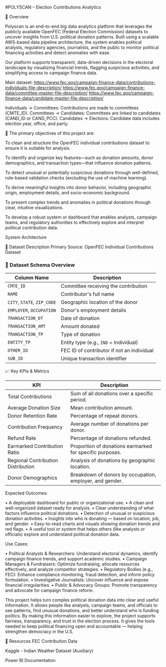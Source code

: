 #POLYSCAN – Election Contributions Analytics

📌 Overview

Polyscan is an end-to-end big data analytics platform that leverages the publicly available OpenFEC (Federal Election Commission) datasets to uncover insights from U.S. political donation patterns. Built using a scalable AWS-based data pipeline architecture, the system enables political analysts, regulatory agencies, journalists, and the public to monitor political financing activities and detect anomalies with ease.

Our platform supports transparent, data-driven decisions in the electoral landscape by visualizing financial trends, flagging suspicious activities, and simplifying access to campaign finance data.

Main dataset:
https://www.fec.gov/campaign-finance-data/contributions-individuals-file-description/
https://www.fec.gov/campaign-finance-data/committee-master-file-description/
https://www.fec.gov/campaign-finance-data/candidate-master-file-description/

Individuals → Committees: Contributions are made to committees (CMTE_ID).
Committees → Candidates: Committees are linked to candidates (CAND_ID or CAND_PCC).
Candidates → Elections: Candidate data includes election year, office, and party.


🚀 The primary objectives of this project are:

To clean and structure the OpenFEC individual contributions dataset to ensure it is suitable for analysis.

To identify and organize key features—such as donation amounts, donor demographics, and transaction types—that influence donation patterns.

To detect unusual or potentially suspicious donations through well-defined, rule-based validation checks (excluding the use of machine learning).

To derive meaningful insights into donor behavior, including geographic origin, employment details, and socio-economic background.

To present complex trends and anomalies in political donations through clear, intuitive visualizations.

To develop a robust system or dashboard that enables analysts, campaign teams, and regulatory authorities to effectively explore and interpret political contribution data.


System Architecture



🧾 Dataset Description
Primary Source: OpenFEC Individual Contributions Dataset

### 📄 Dataset Schema Overview

| Column Name                 |   Description                                               |
|-----------------------------|-------------------------------------------------------------|
| `CMTE_ID`                   | Committee receiving the contribution                        |
| `NAME`                      | Contributor's full name                                     |
| `CITY`, `STATE`, `ZIP_CODE` | Geographic location of the donor                            |
| `EMPLOYER`, `OCCUPATION`    | Donor's employment details                                  |
| `TRANSACTION_DT`            | Date of donation                                            |
| `TRANSACTION_AMT`           | Amount donated                                              |
| `TRANSACTION_TP`            | Type of donation                                            |
| `ENTITY_TP`                 | Entity type (e.g., `IND` = Individual)                      |
| `OTHER_ID`                  | FEC ID of contributor if not an individual                  |
| `SUB_ID`                    | Unique transaction identifier                               |




📈 Key KPIs & Metrics

| KPI                               |   Description                                                    |
|-----------------------------------|-------------------------------------------------------------------|
| Total Contributions               | Sum of all donations over a specific period.                      |
| Average Donation Size             | Mean contribution amount.                                         |
| Donor Retention Rate              | Percentage of repeat donors.                                      |
| Contribution Frequency            | Average number of donations per donor.                            |
| Refund Rate                       | Percentage of donations refunded.                                 |
| Earmarked Contribution Ratio      | Proportion of donations earmarked for specific purposes.          |
| Regional Contribution Distribution| Analysis of donations by geographic location.                     |
| Donor Demographics                | Breakdown of donors by occupation, employer, and gender.          |



Expected Outcomes:

•	A deployable dashboard for public or organizational use.
•	A clean and well-organized dataset ready for analysis.
•	Clear understanding of what factors influence political donations.
•	Detection of unusual or suspicious donation activities.
•	Insights into who is donating — based on location, job, and gender.
•	Easy-to-read charts and visuals showing donation trends and red flags.
•	A useful tool or system that helps others (like analysts or officials) explore and understand political donation data.


Use Cases:

•	Political Analysts & Researchers: Understand electoral dynamics, identify campaign finance trends, and support academic studies. 
•	Campaign Managers & Fundraisers: Optimize fundraising, allocate resources effectively, and analyze competitor strategies. 
•	Regulatory Bodies (e.g., FEC): Enhance compliance monitoring, fraud detection, and inform policy formulation. 
•	Investigative Journalists: Uncover influence and expose financial irregularities. 
•	Public & Advocacy Groups: Promote transparency and advocate for campaign finance reform.


This project helps turn complex political donation data into clear and useful information. It allows people like analysts, campaign teams, and officials to see patterns, find unusual donations, and better understand who is funding politics.
By making this information easier to explore, the project supports fairness, transparency, and trust in the election process. It gives the tools needed to keep political financing open and accountable — helping strengthen democracy in the U.S.


🔗 Resources
FEC Contribution Data

Kaggle - Indian Weather Dataset (Auxiliary)

Power BI Documentation


